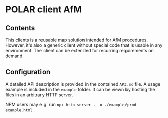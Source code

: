 # POLAR client AfM

## Contents

This clients is a reusable map solution intended for AfM procedures. However, it's also a generic client without special code that is usable in any environment. The client can be extended for recurring requirements on demand.

## Configuration

A detailed API description is provided in the contained `API.md` file. A usage example is included in the `example` folder. It can be viewn by hosting the files in an arbitrary HTTP server.

NPM users may e.g. run `npx http-server . -o ./example/prod-example.html`.

